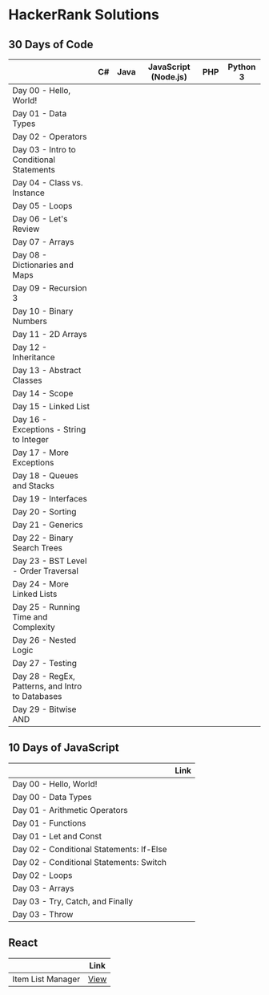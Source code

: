 # HackerRank Solutions

## 30 Days of Code

|                                            | C#       | Java | JavaScript (Node.js) | PHP | Python 3 |
| :---------------------------------------   | :------: | :------: | :------: | :------: | :------: |
| Day 00 - Hello, World!                     |  |  |  |  |  |
| Day 01 - Data Types                        |  |  |  |  |  |
| Day 02 - Operators                         |  |  |  |  |  |
| Day 03 - Intro to Conditional Statements   |  |  |  |  |  |
| Day 04 - Class vs. Instance                |  |  |  |  |  |
| Day 05 - Loops                             |  |  |  |  |  |
| Day 06 - Let's Review                      |  |  |  |  |  |
| Day 07 - Arrays                            |  |  |  |  |  |
| Day 08 - Dictionaries and Maps             |  |  |  |  |  |
| Day 09 - Recursion 3                       |  |  |  |  |  |
| Day 10 - Binary Numbers                    |  |  |  |  |  |
| Day 11 - 2D Arrays                         |  |  |  |  |  |
| Day 12 - Inheritance                       |  |  |  |  |  |
| Day 13 - Abstract Classes                  |  |  |  |  |  |
| Day 14 - Scope                             |  |  |  |  |  |
| Day 15 - Linked List                       |  |  |  |  |  |
| Day 16 - Exceptions - String to Integer    |  |  |  |  |  |
| Day 17 - More Exceptions                   |  |  |  |  |  |
| Day 18 - Queues and Stacks                 |  |  |  |  |  |
| Day 19 - Interfaces                        |  |  |  |  |  |
| Day 20 - Sorting                           |  |  |  |  |  |
| Day 21 - Generics                          |  |  |  |  |  |
| Day 22 - Binary Search Trees               |  |  |  |  |  |
| Day 23 - BST  Level - Order Traversal      |  |  |  |  |  |
| Day 24 - More Linked Lists                 |  |  |  |  |  |
| Day 25 - Running Time and Complexity       |  |  |  |  |  |
| Day 26 - Nested Logic                      |  |  |  |  |  |
| Day 27 - Testing                           |  |  |  |  |  |
| Day 28 - RegEx, Patterns, and Intro to Databases  |  |  |  |  |  |
| Day 29 - Bitwise AND                       |  |  |  |  |  |


## 10 Days of JavaScript

|                                            | Link |
| :---------------------------------------   | :------: |
| Day 00 - Hello, World!                     |  |
| Day 00 - Data Types                        |  |
| Day 01 - Arithmetic Operators              |  |
| Day 01 - Functions                         |  |
| Day 01 - Let and Const                     |  |
| Day 02 - Conditional Statements: If-Else   |  |
| Day 02 - Conditional Statements: Switch    |  |
| Day 02 - Loops                             |  |
| Day 03 - Arrays                            |  |
| Day 03 - Try, Catch, and Finally           |  |
| Day 03 - Throw                             |  |


## React

|                                            | Link |
| :---------------------------------------   | :------: |
| Item List Manager                          | [View](https://github.com/kharizzakaye/HackerRank-Challenges/blob/main/React/Solutions/01-Item-List-Manager.js) |
